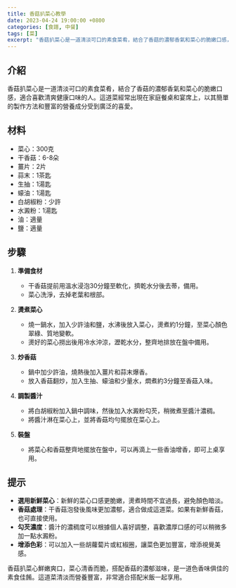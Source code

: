 ```yaml
---
title: 香菇扒菜心教學
date: 2023-04-24 19:00:00 +0800
categories: [食譜, 中餐]
tags: [菜] 
excerpt: "香菇扒菜心是一道清淡可口的素食菜肴，結合了香菇的濃郁香氣和菜心的脆嫩口感，適合喜歡清爽健康口味的人。這道菜經常出現在家庭餐桌和宴席上，以其簡單的製作方法和豐富的營養成分受到廣泛的喜愛"
---
```


## 介紹
香菇扒菜心是一道清淡可口的素食菜肴，結合了香菇的濃郁香氣和菜心的脆嫩口感，適合喜歡清爽健康口味的人。這道菜經常出現在家庭餐桌和宴席上，以其簡單的製作方法和豐富的營養成分受到廣泛的喜愛。

## 材料
- 菜心：300克
- 干香菇：6-8朵
- 薑片：2片
- 蒜末：1茶匙
- 生抽：1湯匙
- 蠔油：1湯匙
- 白胡椒粉：少許
- 水澱粉：1湯匙
- 油：適量
- 鹽：適量

## 步驟

1. **準備食材**  
   - 干香菇提前用溫水浸泡30分鐘至軟化，擠乾水分後去蒂，備用。
   - 菜心洗淨，去掉老葉和根部。

2. **燙煮菜心**  
   - 燒一鍋水，加入少許油和鹽，水沸後放入菜心，燙煮約1分鐘，至菜心顏色翠綠、質地變軟。
   - 燙好的菜心撈出後用冷水沖涼，瀝乾水分，整齊地排放在盤中備用。

3. **炒香菇**  
   - 鍋中加少許油，燒熱後加入薑片和蒜末爆香。
   - 放入香菇翻炒，加入生抽、蠔油和少量水，燜煮約3分鐘至香菇入味。

4. **調製醬汁**  
   - 將白胡椒粉加入鍋中調味，然後加入水澱粉勾芡，稍微煮至醬汁濃稠。
   - 將醬汁淋在菜心上，並將香菇均勻擺放在菜心上。

5. **裝盤**  
   - 將菜心和香菇整齊地擺放在盤中，可以再滴上一些香油增香，即可上桌享用。

## 提示
- **選用新鮮菜心**：新鮮的菜心口感更脆嫩，燙煮時間不宜過長，避免顏色暗淡。
- **香菇處理**：干香菇泡發後風味更加濃郁，適合做成這道菜。如果有新鮮香菇，也可直接使用。
- **勾芡濃度**：醬汁的濃稠度可以根據個人喜好調整，喜歡濃厚口感的可以稍微多加一點水澱粉。
- **增添色彩**：可以加入一些胡蘿蔔片或紅椒圈，讓菜色更加豐富，增添視覺美感。

香菇扒菜心鮮嫩爽口，菜心清香而脆，搭配香菇的濃郁滋味，是一道色香味俱佳的素食佳餚。這道菜清淡而營養豐富，非常適合搭配米飯一起享用。

